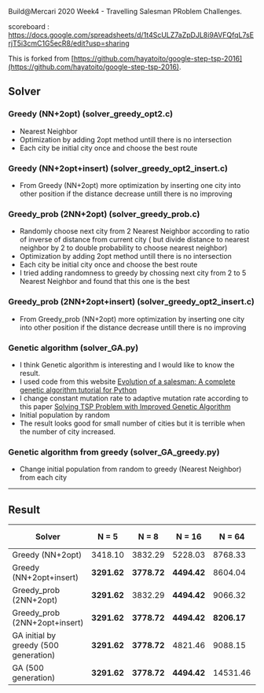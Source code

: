 Build@Mercari 2020 Week4 - Travelling Salesman PRoblem Challenges.

scoreboard : https://docs.google.com/spreadsheets/d/1t4ScULZ7aZpDJL8i9AVFQfqL7sErjT5i3cmC1G5ecR8/edit?usp=sharing

This is forked from [https://github.com/hayatoito/google-step-tsp-2016](https://github.com/hayatoito/google-step-tsp-2016).

## Solver

### Greedy (NN+2opt) (solver_greedy_opt2.c)
- Nearest Neighbor
- Optimization by adding 2opt method untill there is no intersection
- Each city be initial city once and choose the best route

### Greedy (NN+2opt+insert) (solver_greedy_opt2_insert.c)
- From Greedy (NN+2opt) more optimization by inserting one city into other position if the distance decrease untill there is no improving

### Greedy_prob (2NN+2opt) (solver_greedy_prob.c)
- Randomly choose next city from 2 Nearest Neighbor according to ratio of inverse of distance from current city ( but divide distance to nearest neighbor by 2 to double probability to choose nearest neighbor) 
- Optimization by adding 2opt method untill there is no intersection
- Each city be initial city once and choose the best route
- I tried adding randomness to greedy by chossing next city from 2 to 5 Nearest Neighbor and found that this one is the best

### Greedy_prob (2NN+2opt+insert) (solver_greedy_opt2_insert.c)
- From Greedy_prob (NN+2opt) more optimization by inserting one city into other position if the distance decrease untill there is no improving

### Genetic algorithm (solver_GA.py)

- I think Genetic algorithm is interesting and I would like to know the result. 
- I used code from this website [Evolution of a salesman: A complete genetic algorithm tutorial for Python](https://towardsdatascience.com/evolution-of-a-salesman-a-complete-genetic-algorithm-tutorial-for-python-6fe5d2b3ca35)
- I change constant mutation rate to adaptive mutation rate according to this paper [Solving TSP Problem with Improved Genetic Algorithm](https://aip.scitation.org/doi/pdf/10.1063/1.5039131)
- Initial population by random
- The result looks good for small number of cities but it is terrible when the number of city increased.

### Genetic algorithm from greedy (solver_GA_greedy.py)

- Change initial population from random to greedy (Nearest Neighbor) from each city


----

## Result

| Solver    | N = 5 | N = 8 | N = 16  | N = 64 | N = 128 | N = 512  | N = 2048 | Speed challenge|
| -------- | -------|--------|------- | ------- | -------|----------|--------- |----------------| 
| Greedy (NN+2opt)  |3418.10| 3832.29 |5228.03 |8768.33| 12066.55 | 23701.76  | 45360.80  | **349.59s**|    
| Greedy (NN+2opt+insert)  |**3291.62** | **3778.72** |**4494.42** |8604.04| 11313.59 | 22057.00  | 42492.93  | |    
| Greedy_prob (2NN+2opt)  |**3291.62**| 3832.29    | **4494.42** | 9066.32  | 12023.92 | 23700.27  | 47997.69   | |  
| Greedy_prob (2NN+2opt+insert)  |**3291.62** | **3778.72** |**4494.42** |**8206.17**| **10883.59** | **21057.33**  | **42301.89**   | 6821.14s|    
| GA initial by greedy (500 generation) |   **3291.62**    | **3778.72**  |  4821.46| 9088.15|  12252.17| 176173.46  | 1106591.58  |      |   
| GA (500 generation) |   **3291.62**    | **3778.72**  |  **4494.42** | 14531.46|  29068.87| 250897.11 | 1181979.75 |      |                        



